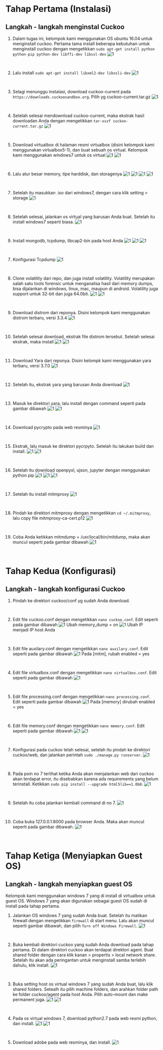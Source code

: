 # Tahap Pertama (Instalasi)

## Langkah - langkah menginstal Cuckoo

1. Dalam tugas ini, kelompok kami menggunakan OS ubuntu 16.04 untuk menginstall cuckoo. Pertama tama install beberapa kebutuhan untuk menginstall cuckoo dengan mengetikkan ```sudo apt-get install python python-pip python-dev libffi-dev libssl-dev```
![1](/cuckoo/1.png)
<br>

2. Lalu install ```sudo apt-get install libxml2-dev libxsli-dev```
![1](/cuckoo/2.png)
<br>

3. Selagi menunggu instalasi, download cuckoo-current pada ```https://downloads.cuckoosandbox.org```. Pilih yg cuckoo-current.tar.gz
![1](/cuckoo/3.png)
<br>

4. Setelah selesai mendownload cuckoo-current, maka ekstrak hasil downloadan Anda dengan mengetikkan ```tar-xvzf cuckoo-current.tar.gz```
![1](/cuckoo/4.png)
<br>

5. Download virtualbox di halaman resmi virtualbox (disini kelompok kami menggunakan virtualbox5-1), dan buat sebuah os virtual. Kelompok kami menggunakan windows7 untuk os virtual
![1](/cuckoo/5.png)
![1](/cuckoo/6.png)
<br>

6. Lalu atur besar memory, tipe harddisk, dan storagenya
![1](/cuckoo/7.png)
![1](/cuckoo/8.png)
![1](/cuckoo/9.png)
![1](/cuckoo/10.png)
<br>

7. Setelah itu masukkan .iso dari windows7, dengan cara klik setting > storage
![1](/cuckoo/11.png)
<br>

8. Setelah selesai, jalankan os virtual yang barusan Anda buat. Setelah itu install windows7 seperti biasa.
![1](/cuckoo/12.png)
<br>

9. Install mongodb, tcpdump, libcap2-bin pada host Anda
![1](/cuckoo/14.png)
![1](/cuckoo/15.png)
![1](/cuckoo/16.png)
<br>

7. Konfigurasi Tcpdump
![1](/cuckoo/17.png)
<br>

8. Clone volatility dari repo, dan juga install volatility. Volatility merupakan salah satu tools forensic untuk menganalisa hasil dari memory dumps, bisa dijalankan di windows, linux, mac, maupun di android. Volatility juga support untuk 32-bit dan juga 64.0bit.
![1](/cuckoo/18.png)
![1](/cuckoo/19.png)
<br>

9. Download distrom dari reponya. Disini kelompok kami menggunakan distrom terbaru, versi 3.3.4
![1](/cuckoo/20.png)
<br>

10. Setelah selesai download, ekstrak file distrom tersebut. Setelah selesai ekstrak, maka install
![1](/cuckoo/21.png)
![1](/cuckoo/22.png)
<br>

11. Download Yara dari reponya. Disini kelompk kami menggunakan yara terbaru, versi 3.7.0
![1](/cuckoo/26.png)
<br>

12. Setelah itu, ekstrak yara yang barusan Anda download
![1](/cuckoo/27.png)
<br>

13. Masuk ke direktori yara, lalu install dengan command seperti pada gambar dibawah
![1](/cuckoo/28.png)
![1](/cuckoo/29.png)
<br>

14. Download pycrypto pada web resminya
![1](/cuckoo/30.png)
<br>

15. Ekstrak, lalu masuk ke direktori pycrpyto. Setelah itu lakukan build dan install.
![1](/cuckoo/31.png)
![1](/cuckoo/32.png)
<br>

16. Setelah itu download openpyxl, ujson, jupyter dengan menggunakan python pip
![1](/cuckoo/33.png)
![1](/cuckoo/34.png)
![1](/cuckoo/36.png)
<br>

17. Setelah itu install mitmproxy
![1](/cuckoo/38.png)
<br>

18. Pindah ke direktori mitmproxy dengan mengetikkan ```cd ~/.mitmproxy```, lalu copy file mitmproxy-ca-cert.p12
![1](/cuckoo/39.png)
<br>

19. Coba Anda ketikkan mitmdump = /usr/local/bin/mitdump, maka akan muncul seperti pada gambar dibawah
![1](/cuckoo/40.png)
<br>

# Tahap Kedua (Konfigurasi)

## Langkah - langkah konfigurasi Cuckoo

1.  Pindah ke direktori cuckoo/conf yg sudah Anda download.
<br>

2. Edit file cuckoo.conf dengan mengetikkan ```nano cuckoo.conf```. Edit seperti pada gambar dibawah
![1](/cuckoo/41.png)
Ubah memory_dump = on
![1](/cuckoo/42.png)
Ubah IP menjadi IP host Anda
<br>

3. Edit file auxilary.conf dengan mengetikkan ```nano auxilary.conf```. Edit seperti pada gambar dibawah
![1](/cuckoo/43.png)
Pada [mitm], rubah enabled = yes
<br>

4. Edit file virtualbox.conf dengan mengetikkan ```nano virtualbox.conf```. Edit seperti pada gambar dibawah
![1](/cuckoo/44.png)
<br>

5. Edit file processing.conf dengan mengetikkan ```nano processing.conf```. Edit seperti pada gambar dibawah
![1](/cuckoo/45.png)
Pada [memory] dirubah enabled = yes
<br>

6. Edit file memory.conf dengan mengetikkan ```nano memory.conf```. Edit seperti pada gambar dibawah
![1](/cuckoo/46.png)
![1](/cuckoo/47.png)
<br>

7. Konfigurasi pada cuckoo telah selesai, setelah itu pindah ke direktori cuckoo/web, dan jalankan perintah ```sudo ./manage.py runserver```.
![1](/cuckoo/48.png)
<br>

8. Pada poin no 7 terlihat ketika Anda akan menjalankan web dari cuckoo akan terdapat error, itu disebabkan karena ada requirements yang belum terinstall. Ketikkan ```sudo pip install --upgrade html5lib==1.0b8```.
![1](/cuckoo/49.png)
<br>

9. Setelah itu coba jalankan kembali command di no 7.
![1](/cuckoo/50.png)
<br>

10. Coba buka 127.0.0.1:8000 pada browser Anda. Maka akan muncul seperti pada gambar dibawah.
![1](/cuckoo/51.png)
<br>

# Tahap Ketiga (Menyiapkan Guest OS)

## Langkah - langkah menyiapkan guest OS

Kelompok kami menggunakan windows 7 yang di install di virtualbox untuk guest OS. Windows 7 yang akan digunakan sebagai guest OS sudah di install pada tahap pertama.

1. Jalankan OS windows 7 yang sudah Anda buat. Setelah itu matikan firewall dengan mengetikkan ```firewall``` di start menu. Lalu akan muncul seperti gambar dibawah, dan pilih ```Turn off Windows Firewall```.
![1](/cuckoo/52.png)
<br>

2. Buka kembali direktori cuckoo yang sudah Anda download pada tahap pertama. Di dalam direktori cuckoo akan terdapat direktori agent. Buat shared folder dengan cara klik kanan > propertis > local network share. Setelah itu akan ada peringantan untuk menginstall samba terlebih dahulu, klik install.
![1](/cuckoo/54.png)
<br>

3. Buka setting host os virtual windows 7 yang sudah Anda buat, lalu klik shared folders. Setealh itu pilih machine folders, dan arahkan folder path ke folder cuckoo/agent pada host Anda. Pilih auto-mount dan make permanent juga.
![1](/cuckoo/55.png)
![1](/cuckoo/56.png)
<br>

4. Pada os virtual windows 7, download python2.7 pada web resmi python, dan install.
![1](/cuckoo/57.png)
![1](/cuckoo/58.png)
<br>

5. Download adobe pada web resminya, dan install.
![1](/cuckoo/59.png)
<br>

